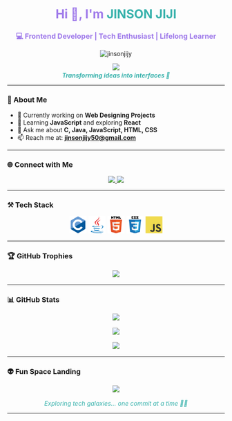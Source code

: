 <h1 align="center" style="color:#9f7aea;">Hi 👋, I'm <span style="color:#38b2ac;">JINSON JIJI</span></h1>
<h3 align="center" style="color:#9f7aea;">💻 Frontend Developer | Tech Enthusiast | Lifelong Learner</h3>

<p align="center">
  <img src="https://komarev.com/ghpvc/?username=jinsonjijy&label=Profile%20views&color=38b2ac&style=flat" alt="jinsonjijy" />
</p>

<div align="center">
  <img src="https://media.giphy.com/media/3ohzdIuqJoo8QdKlnW/giphy.gif" width="180" />
  <br />
  <strong><i style="color:#38b2ac;">Transforming ideas into interfaces 🚀</i></strong>
</div>

---

### 🧠 About Me

- 🔭 Currently working on **Web Designing Projects**
- 🌱 Learning **JavaScript** and exploring **React**
- 💬 Ask me about **C, Java, JavaScript, HTML, CSS**
- 📫 Reach me at: **jinsonjijy50@gmail.com**

---

### 🌐 Connect with Me
<p align="center">
  <a href="mailto:jinsonjijy50@gmail.com">
    <img src="https://img.shields.io/badge/Gmail-000000?style=for-the-badge&logo=gmail&logoColor=#38b2ac"/>
  </a>
  <a href="https://www.linkedin.com/in/jinsonjijy/" target="_blank">
    <img src="https://img.shields.io/badge/LinkedIn-000000?style=for-the-badge&logo=linkedin&logoColor=#9f7aea"/>
  </a>
</p>

---

### ⚒️ Tech Stack

<p align="center">
  <img src="https://raw.githubusercontent.com/devicons/devicon/master/icons/c/c-original.svg" alt="C" width="40" height="40"/>
  <img src="https://raw.githubusercontent.com/devicons/devicon/master/icons/java/java-original.svg" alt="Java" width="40" height="40"/>
  <img src="https://raw.githubusercontent.com/devicons/devicon/master/icons/html5/html5-original-wordmark.svg" alt="HTML" width="40" height="40"/>
  <img src="https://raw.githubusercontent.com/devicons/devicon/master/icons/css3/css3-original-wordmark.svg" alt="CSS" width="40" height="40"/>
  <img src="https://raw.githubusercontent.com/devicons/devicon/master/icons/javascript/javascript-original.svg" alt="JavaScript" width="40" height="40"/>
</p>

---

### 🏆 GitHub Trophies
<p align="center">
  <img src="https://github-profile-trophy.vercel.app/?username=jinsonjijy&theme=darkhub&title=Followers,Stars,Commits,Repositories&margin-w=10&no-frame=true" />
</p>

---

### 📊 GitHub Stats
<p align="center">
  <img src="https://github-readme-stats.vercel.app/api?username=jinsonjijy&show_icons=true&theme=tokyonight&title_color=#9f7aea&icon_color=#38b2ac" />
</p>

<p align="center">
  <img src="https://github-readme-stats.vercel.app/api/top-langs/?username=jinsonjijy&layout=compact&theme=tokyonight&title_color=#9f7aea" />
</p>

<p align="center">
  <img src="https://github-readme-streak-stats.herokuapp.com/?user=jinsonjijy&theme=tokyonight" />
</p>

---

### 👽 Fun Space Landing

<div align="center">
  <img src="[https://media.giphy.com/media/Qw4XQZsC4I2zA/giphy.gif](https://media3.giphy.com/media/v1.Y2lkPTc5MGI3NjExMG9zbXhibDlqZ3VlYjNudWJydG42ZWxrd3V0dzR6M3p0YmtzcnRpeiZlcD12MV9pbnRlcm5hbF9naWZfYnlfaWQmY3Q9Zw/26BoCVdjSJOWT0Fpu/giphy.gif)" width="250"/>
  <p><i style="color:#38b2ac;">Exploring tech galaxies... one commit at a time 👨‍🚀</i></p>
</div>

---
<!---
Jinsonjijy/Jinsonjijy is a ✨ special ✨ repository because its `README.md` appears on your GitHub profile.
--->
